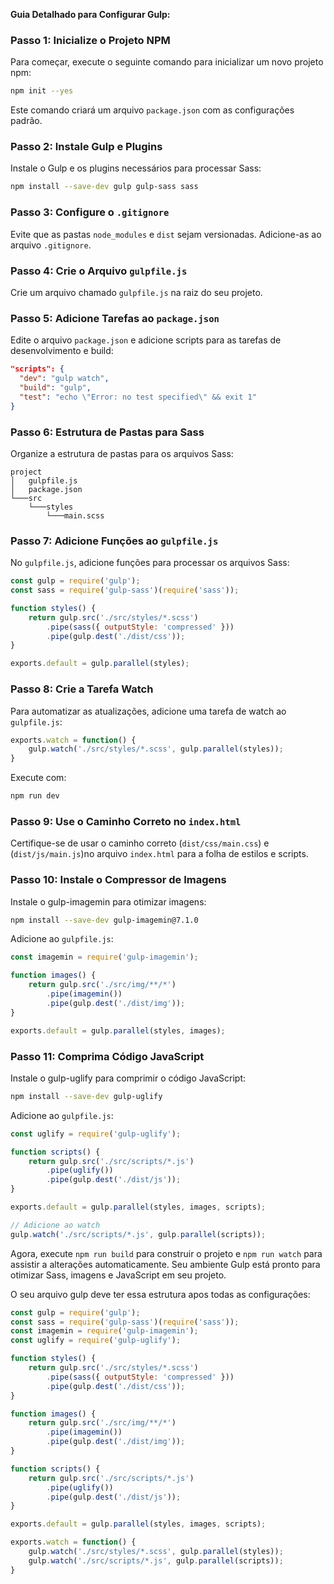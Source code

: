 **Guia Detalhado para Configurar Gulp:**

### **Passo 1:** Inicialize o Projeto NPM
Para começar, execute o seguinte comando para inicializar um novo projeto npm:

```bash
npm init --yes
```

Este comando criará um arquivo `package.json` com as configurações padrão.

### **Passo 2:** Instale Gulp e Plugins
Instale o Gulp e os plugins necessários para processar Sass:

```bash
npm install --save-dev gulp gulp-sass sass
```

### **Passo 3:** Configure o `.gitignore`
Evite que as pastas `node_modules` e `dist` sejam versionadas. Adicione-as ao arquivo `.gitignore`.

### **Passo 4:** Crie o Arquivo `gulpfile.js`
Crie um arquivo chamado `gulpfile.js` na raiz do seu projeto.

### **Passo 5:** Adicione Tarefas ao `package.json`
Edite o arquivo `package.json` e adicione scripts para as tarefas de desenvolvimento e build:

```json
"scripts": {
  "dev": "gulp watch",
  "build": "gulp",
  "test": "echo \"Error: no test specified\" && exit 1"
}
```

### **Passo 6:** Estrutura de Pastas para Sass
Organize a estrutura de pastas para os arquivos Sass:

```
project
│   gulpfile.js
│   package.json
└───src
    └───styles
        └───main.scss
```

### **Passo 7:** Adicione Funções ao `gulpfile.js`
No `gulpfile.js`, adicione funções para processar os arquivos Sass:

```javascript
const gulp = require('gulp');
const sass = require('gulp-sass')(require('sass'));

function styles() {
    return gulp.src('./src/styles/*.scss')
        .pipe(sass({ outputStyle: 'compressed' }))
        .pipe(gulp.dest('./dist/css'));
}

exports.default = gulp.parallel(styles);
```

### **Passo 8:** Crie a Tarefa Watch
Para automatizar as atualizações, adicione uma tarefa de watch ao `gulpfile.js`:

```javascript
exports.watch = function() {
    gulp.watch('./src/styles/*.scss', gulp.parallel(styles));
}
```

Execute com:

```bash
npm run dev
```

### **Passo 9:** Use o Caminho Correto no `index.html`
Certifique-se de usar o caminho correto (`dist/css/main.css`) e (`dist/js/main.js`)no arquivo `index.html` para a folha de estilos e scripts.

### **Passo 10:** Instale o Compressor de Imagens
Instale o gulp-imagemin para otimizar imagens:

```bash
npm install --save-dev gulp-imagemin@7.1.0
```

Adicione ao `gulpfile.js`:

```javascript
const imagemin = require('gulp-imagemin');

function images() {
    return gulp.src('./src/img/**/*')
        .pipe(imagemin())
        .pipe(gulp.dest('./dist/img'));
}

exports.default = gulp.parallel(styles, images);
```

### **Passo 11:** Comprima Código JavaScript
Instale o gulp-uglify para comprimir o código JavaScript:

```bash
npm install --save-dev gulp-uglify
```

Adicione ao `gulpfile.js`:

```javascript
const uglify = require('gulp-uglify');

function scripts() {
    return gulp.src('./src/scripts/*.js')
        .pipe(uglify())
        .pipe(gulp.dest('./dist/js'));
}

exports.default = gulp.parallel(styles, images, scripts);

// Adicione ao watch
gulp.watch('./src/scripts/*.js', gulp.parallel(scripts));
```

Agora, execute `npm run build` para construir o projeto e `npm run watch` para assistir a alterações automaticamente. Seu ambiente Gulp está pronto para otimizar Sass, imagens e JavaScript em seu projeto.

O seu arquivo gulp deve ter essa estrutura apos todas as configurações:

```javascript
const gulp = require('gulp');
const sass = require('gulp-sass')(require('sass'));
const imagemin = require('gulp-imagemin');
const uglify = require('gulp-uglify');

function styles() {
    return gulp.src('./src/styles/*.scss')
        .pipe(sass({ outputStyle: 'compressed' }))
        .pipe(gulp.dest('./dist/css'));
}

function images() { 
    return gulp.src('./src/img/**/*')
        .pipe(imagemin())
        .pipe(gulp.dest('./dist/img'));
}

function scripts() {
    return gulp.src('./src/scripts/*.js')
        .pipe(uglify())
        .pipe(gulp.dest('./dist/js'));
}

exports.default = gulp.parallel(styles, images, scripts);

exports.watch = function() {
    gulp.watch('./src/styles/*.scss', gulp.parallel(styles));
    gulp.watch('./src/scripts/*.js', gulp.parallel(scripts));
}
